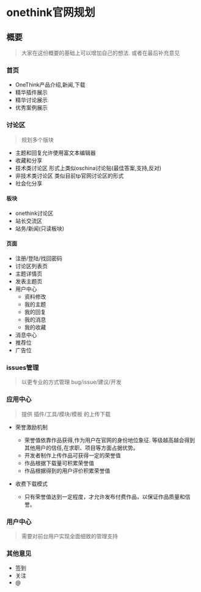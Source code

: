 onethink官网规划
===============

概要
----

> 大家在这份概要的基础上可以增加自己的想法. 或者在最后补充意见

### 首页

+ OneThink产品介绍,新闻,下载
+ 精华插件展示
+ 精华讨论展示
+ 优秀案例展示

### 讨论区

> 规划多个版块

+ 主题和回复允许使用富文本编辑器
+ 收藏和分享
+ 技术类讨论区 形式上类似oschina讨论贴(最佳答案,支持,反对)
+ 非技术类讨论区 类似目前tp官网讨论区的形式
+ 社会化分享

#### 板块

+ onethink讨论区
+ 站长交流区
+ 站务/新闻(只读板块)

#### 页面

+ 注册/登陆/找回密码
+ 讨论区列表页
+ 主题详情页
+ 发表主题页
+ 用户中心
    - 资料修改
    - 我的主题
    - 我的回复
    - 我的消息
    - 我的收藏
+ 消息中心
+ 推荐位
+ 广告位


### issues管理

> 以更专业的方式管理 bug/issue/建议/开发

### 应用中心

> 提供 插件/工具/模块/模板 的上传下载

+ 荣誉激励机制
    - 荣誉值依靠作品获得,作为用户在官网的身份地位象征. 等级越高越会得到其他用户的信任,在求职、项目等方面占据优势。
    - 开发者制作上传作品可获得一定的荣誉值
    - 作品根据下载量可积累荣誉值
    - 作品根据得到的用户评价积累荣誉值

+ 收费下载模式
    - 只有荣誉值达到一定程度，才允许发布付费作品，以保证作品质量和信誉。
            
### 用户中心

> 需要对前台用户实现全面细致的管理支持
    
### 其他意见

+ 签到
+ 关注
+ @
